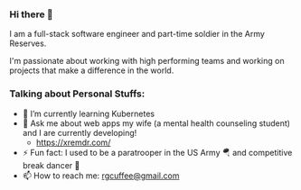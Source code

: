 ### Hi there 👋

 I am a full-stack software engineer and part-time soldier in the Army Reserves.
 
 I'm passionate about working with high performing teams and working on projects that make a difference in the world.
 
 ### Talking about Personal Stuffs:
 - 🔭 I’m currently learning Kubernetes 
 - 💬 Ask me about web apps my wife (a mental health counseling student) and I are currently developing! 
   - https://xremdr.com/
 - ⚡ Fun fact: I used to be a paratrooper in the US Army 🪂 and competitive break dancer 🕺
 - 📫 How to reach me: rgcuffee@gmail.com

 
<!--
**rgcuffee/rgcuffee** is a ✨ _special_ ✨ repository because its `README.md` (this file) appears on your GitHub profile.

Here are some ideas to get you started:

- 🔭 I’m currently working on ...
- 🌱 I’m currently learning ...
- 👯 I’m looking to collaborate on ...
- 🤔 I’m looking for help with ...
- 💬 Ask me about ...
- 📫 How to reach me: ...
- 😄 Pronouns: ...
- ⚡ Fun fact: ...
-->
